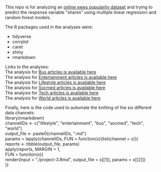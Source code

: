 This repo is for analyzing an [online news popularity dataset](https://archive.ics.uci.edu/ml/datasets/Online+News+Popularity)
and trying to predict the response variable "shares" using multiple linear regression and random forest models.  

The R packages used in the analyses were:
* tidyverse  
* corrplot  
* caret  
* shiny  
* rmarkdown  

Links to the analyses:  
The analysis for [Bus articles is available here](bus.html)  
The analysis for [Entertainment articles is available here](entertainment.html)  
The analysis for [Lifestyle articles is available here](lifestyle.html)  
The analysis for [Socmed articles is available here](socmed.html)  
The analysis for [Tech articles is available here](tech.html)  
The analysis for [World articles is available here](world.html)  

Finally, here is the code used to automate the knitting of the six different data channels:  
library(rmarkdown)  
channelIDs <- c("lifestyle", "entertainment", "bus", "socmed", "tech", "world")  
output_file <- paste0(channelIDs, ".md")  
params = lapply(channelIDs, FUN = function(x){list(channel = x)})  
reports <- tibble(output_file, params)  
apply(reports, MARGIN = 1,  
      FUN = function(x){  
        render(input = "./project-3.Rmd", output_file = x[[1]], params = x[[2]])  
      })  
